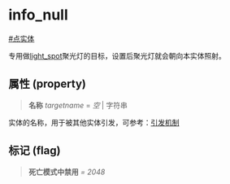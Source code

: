 # info_null
[#点实体](wiki/point_entity)

专用做[light_spot](wiki/entity/light_spot)聚光灯的目标，设置后聚光灯就会朝向本实体照射。

## 属性 (property)
> **名称** *targetname* = *空* | 字符串

实体的名称，用于被其他实体引发，可参考：[引发机制](wiki/trigger)

## 标记 (flag)
> **死亡模式中禁用** *= 2048*

